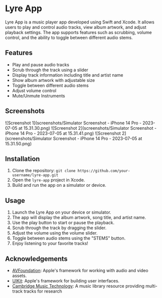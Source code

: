 # Lyre App

Lyre App is a music player app developed using Swift and Xcode. It allows users to play and control audio tracks, view album artwork, and adjust playback settings. The app supports features such as scrubbing, volume control, and the ability to toggle between different audio stems.

## Features

- Play and pause audio tracks
- Scrub through the track using a slider
- Display track information including title and artist name
- Show album artwork with adjustable size
- Toggle between different audio stems
- Adjust volume control
- Mute/Unmute Instruments

## Screenshots

![Screenshot 1](screenshots/Simulator Screenshot - iPhone 14 Pro - 2023-07-05 at 15.31.30.png)
![Screenshot 2](screenshots/Simulator Screenshot - iPhone 14 Pro - 2023-07-05 at 15.31.41.png)
![Screenshot 2](screenshots/Simulator Screenshot - iPhone 14 Pro - 2023-07-05 at 15.31.50.png)

## Installation

1. Clone the repository: `git clone https://github.com/your-username/lyre-app.git`
2. Open the `lyre-app` project in Xcode.
3. Build and run the app on a simulator or device.

## Usage

1. Launch the Lyre App on your device or simulator.
2. The app will display the album artwork, song title, and artist name.
3. Use the play button to start or pause the playback.
4. Scrub through the track by dragging the slider.
5. Adjust the volume using the volume slider.
6. Toggle between audio stems using the "STEMS" button.
7. Enjoy listening to your favorite tracks!

## Acknowledgements

- [AVFoundation](https://developer.apple.com/av-foundation/): Apple's framework for working with audio and video assets.
- [UIKit](https://developer.apple.com/documentation/uikit): Apple's framework for building user interfaces.
- [Cambridge Music Technology](https://www.cambridge-mt.com/ms/mtk/#Electronica): A music library resource providing multi-track tracks for research
